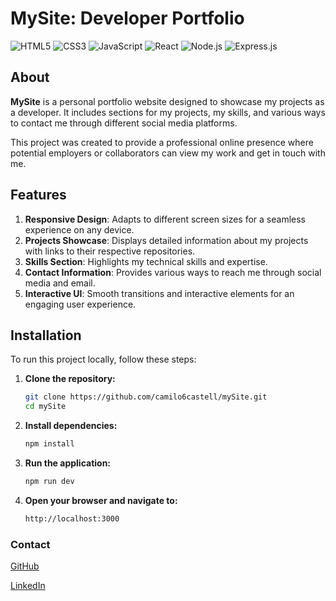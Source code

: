 # MySite: Developer Portfolio

![HTML5](https://img.shields.io/badge/HTML5-E34F26?style=for-the-badge&logo=html5&logoColor=white)
![CSS3](https://img.shields.io/badge/CSS3-1572B6?style=for-the-badge&logo=css3&logoColor=white)
![JavaScript](https://img.shields.io/badge/JavaScript-F7DF1E?style=for-the-badge&logo=javascript&logoColor=black)
![React](https://img.shields.io/badge/React-61DAFB?style=for-the-badge&logo=react&logoColor=black)
![Node.js](https://img.shields.io/badge/Node.js-339933?style=for-the-badge&logo=nodedotjs&logoColor=white)
![Express.js](https://img.shields.io/badge/Express.js-000000?style=for-the-badge&logo=express&logoColor=white)

## About

**MySite** is a personal portfolio website designed to showcase my projects as a developer. It includes sections for my projects, my skills, and various ways to contact me through different social media platforms.

This project was created to provide a professional online presence where potential employers or collaborators can view my work and get in touch with me.

## Features

1. **Responsive Design**: Adapts to different screen sizes for a seamless experience on any device.
2. **Projects Showcase**: Displays detailed information about my projects with links to their respective repositories.
3. **Skills Section**: Highlights my technical skills and expertise.
4. **Contact Information**: Provides various ways to reach me through social media and email.
5. **Interactive UI**: Smooth transitions and interactive elements for an engaging user experience.

## Installation

To run this project locally, follow these steps:

1. **Clone the repository:**

   ```bash
   git clone https://github.com/camilo6castell/mySite.git
   cd mySite
   ```

2. **Install dependencies:**

   ```bash
   npm install
   ```

3. **Run the application:**

   ```bash
   npm run dev
   ```

4. **Open your browser and navigate to:**
   ```bash
   http://localhost:3000
   ```

### Contact

[GitHub](https://github.com/camilo6castell?tab=repositories)

[LinkedIn](https://www.linkedin.com/in/camilocastell/)
